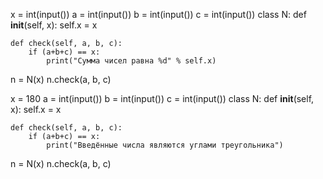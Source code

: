 x = int(input())
a = int(input())
b = int(input())
c = int(input())
class N:
    def __init__(self, x):
        self.x = x

    def check(self, a, b, c):
        if (a+b+c) == x:
            print("Сумма чисел равна %d" % self.x)

n = N(x)
n.check(a, b, c)

x = 180
a = int(input())
b = int(input())
c = int(input())
class N:
    def __init__(self, x):
        self.x = x

    def check(self, a, b, c):
        if (a+b+c) == x:
            print("Введённые числа являются углами треугольника")

n = N(x)
n.check(a, b, c)
